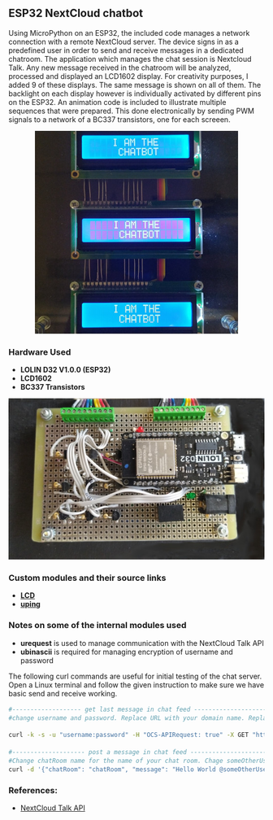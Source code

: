## ESP32 NextCloud chatbot 
Using MicroPython on an ESP32, the included code manages a network connection with a remote NextCloud server. The device signs in as a predefined user in order to send and receive messages in a dedicated chatroom. The application which manages the chat session is Nextcloud Talk. Any new message received in the chatroom will be analyzed, processed and displayed an LCD1602 display. For creativity purposes, I added 9 of these displays. The same message is shown on all of them. The backlight on each display however is individually activated by different pins on the ESP32. An animation code is included to illustrate multiple sequences that were prepared. This done electronically by sending PWM signals to a network of a BC337 transistors, one for each screeen. 

<p align="center">
  <img src="images/screens-small.jpg" />
</p>

### Hardware Used
- **LOLIN D32 V1.0.0 (ESP32)**
- **LCD1602**
- **BC337 Transistors**

<p align="center">
  <img src="images/circuit-small.jpg" />
</p>


### Custom modules and their source links
- **[LCD](https://github.com/rdagger/micropython-charlcd)**
- **[uping](https://gist.github.com/shawwwn/91cc8979e33e82af6d99ec34c38195fb)**

### Notes on some of the internal modules used
- **urequest** is used to manage communication with the NextCloud Talk API
- **ubinascii** is required for managing encryption of username and password

The following curl commands are useful for initial testing of the chat server. Open a Linux terminal and follow the given instruction to make sure we have basic send and receive working.

```bash
#------------------- get last message in chat feed ----------------------
#change username and password. Replace URL with your domain name. Replace the xxxxxxxx with your room token.

curl -k -s -u "username:password" -H "OCS-APIRequest: true" -X GET "https://yourDomainName.ddns.net/ocs/v1.php/apps/spreed/api/v1/chat/xxxxxxxx?lookIntoFuture=0&limit=1&setReadMarker=1" | grep "<message>" | sed -r "s|<?/message>||g" | tail -1

#-------------------- post a message in chat feed -----------------------
#Change chatRoom name for the name of your chat room. Chage someOtherUser to the name of a user to whom you wish to address the message. Change username and password. Replace URL with your domain name. Replace the xxxxxxxx with your room token.
curl -d '{"chatRoom": "chatRoom", "message": "Hello World @someOtherUser"}' -H "Content-Type: application/json" -H "Accept: application/json" -H "OCS-APIRequest: true" -u "username:password" https://yourDomainName.ddns.net/ocs/v1.php/apps/spreed/api/v1/chat/xxxxxxxx
```

### References:
- [NextCloud Talk API](https://nextcloud-talk.readthedocs.io/en/latest/chat/)
